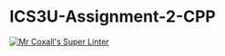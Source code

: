 # ICS3U-Assignment-2-CPP
[![Mr Coxall's Super Linter](https://github.com/zaida-hammmel2108/ICS3U-Assignment-2-CPP/workflows/Mr%20Coxall's%20Super%20Linter/badge.svg)](https://github.com/zaida-hammmel2108/ICS3U-Assignment-2-CPP/actions/)
